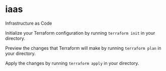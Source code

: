 # iaas
Infrastructure as Code

Initialize your Terraform configuration by running `terraform init` in your directory.

Preview the changes that Terraform will make by running `terraform plan` in your directory.

Apply the changes by running `terraform apply` in your directory.